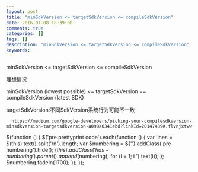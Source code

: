 ```yaml
---
layout: post
title: "minSdkVersion <= targetSdkVersion <= compileSdkVersion"
date: 2016-01-08 18:39:00 
comments: true
categories: []
tags: []
description: "minSdkVersion <= targetSdkVersion <= compileSdkVersion"
keywords: 
---
```



 
  minSdkVersion <= targetSdkVersion <= compileSdkVersion
  
   
    
   
  
  
   理想情况
  
  minSdkVersion (lowest possible) <= targetSdkVersion == compileSdkVersion (latest SDK)
  
   
    
   
  
  targetSdkVersion:不同SdkVersion系统行为可能不一致
  
   
    
     
      https://medium.com/google-developers/picking-your-compilesdkversion-minsdkversion-targetsdkversion-a098a0341ebd?linkId=20147489#.flvnjxtww
     
    
   
  
 
 
  $(function () {
                $('pre.prettyprint code').each(function () {
                    var lines = $(this).text().split('\n').length;
                    var $numbering = $('').addClass('pre-numbering').hide();
                    $(this).addClass('has-numbering').parent().append($numbering);
                    for (i = 1; i ').text(i));
                    };
                    $numbering.fadeIn(1700);
                });
            });
 


